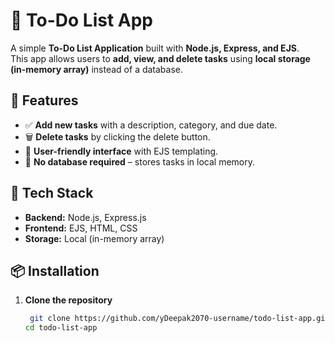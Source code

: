 
# 📝 To-Do List App

A simple **To-Do List Application** built with **Node.js, Express, and EJS**.  
This app allows users to **add, view, and delete tasks** using **local storage (in-memory array)** instead of a database.

## 🚀 Features
- ✅ **Add new tasks** with a description, category, and due date.
- 🗑️ **Delete tasks** by clicking the delete button.
- 🎨 **User-friendly interface** with EJS templating.
- 📂 **No database required** – stores tasks in local memory.

## 📌 Tech Stack
- **Backend:** Node.js, Express.js  
- **Frontend:** EJS, HTML, CSS  
- **Storage:** Local (in-memory array)

## 📦 Installation
1. **Clone the repository**  
   ```sh
    git clone https://github.com/yDeepak2070-username/todo-list-app.git
   cd todo-list-app
